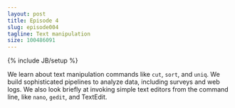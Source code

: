```yaml
---
layout: post
title: Episode 4
slug: episode004
tagline: Text manipulation
size: 100486091
---
```

{% include JB/setup %}

We learn about text manipulation commands like `cut`, `sort`, and `uniq`. We
build sophisticated pipelines to analyze data, including surveys and web logs.
We also look briefly at invoking simple text editors from the command line,
like `nano`, `gedit`, and TextEdit.
